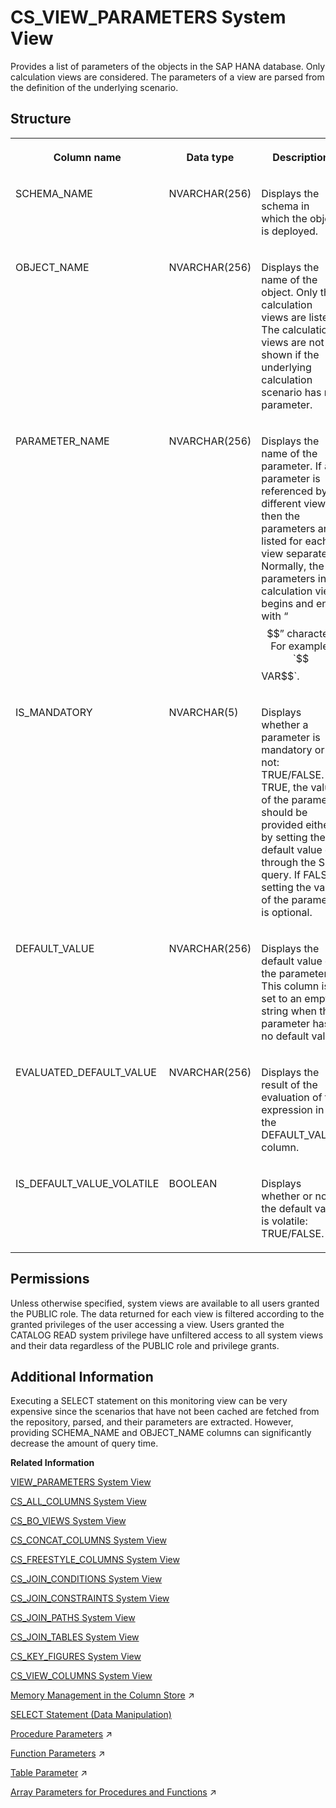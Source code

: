 <!-- loio3abb2714091d495b9eb277ce6f9daa07 -->

# CS\_VIEW\_PARAMETERS System View

Provides a list of parameters of the objects in the SAP HANA database. Only calculation views are considered. The parameters of a view are parsed from the definition of the underlying scenario.



## Structure


<table>
<tr>
<th valign="top">

Column name

</th>
<th valign="top">

Data type

</th>
<th valign="top">

Description

</th>
</tr>
<tr>
<td valign="top">

SCHEMA\_NAME

</td>
<td valign="top">

NVARCHAR\(256\)

</td>
<td valign="top">

Displays the schema in which the object is deployed.

</td>
</tr>
<tr>
<td valign="top">

OBJECT\_NAME

</td>
<td valign="top">

NVARCHAR\(256\)

</td>
<td valign="top">

Displays the name of the object. Only the calculation views are listed. The calculation views are not shown if the underlying calculation scenario has no parameter.

</td>
</tr>
<tr>
<td valign="top">

PARAMETER\_NAME

</td>
<td valign="top">

NVARCHAR\(256\)

</td>
<td valign="top">

Displays the name of the parameter. If a parameter is referenced by different views, then the parameters are listed for each view separately. Normally, the parameters in a calculation view begins and ends with “$$” character. For example: `$$VAR$$`.

</td>
</tr>
<tr>
<td valign="top">

IS\_MANDATORY

</td>
<td valign="top">

NVARCHAR\(5\)

</td>
<td valign="top">

Displays whether a parameter is mandatory or not: TRUE/FALSE. If TRUE, the value of the parameter should be provided either by setting the default value or through the SQL query. If FALSE, setting the value of the parameter is optional.

</td>
</tr>
<tr>
<td valign="top">

DEFAULT\_VALUE

</td>
<td valign="top">

NVARCHAR\(256\)

</td>
<td valign="top">

Displays the default value of the parameter. This column is set to an empty string when the parameter has no default value.

</td>
</tr>
<tr>
<td valign="top">

EVALUATED\_DEFAULT\_VALUE

</td>
<td valign="top">

NVARCHAR\(256\)

</td>
<td valign="top">

Displays the result of the evaluation of the expression in the DEFAULT\_VALUE column.

</td>
</tr>
<tr>
<td valign="top">

IS\_DEFAULT\_VALUE\_VOLATILE

</td>
<td valign="top">

BOOLEAN

</td>
<td valign="top">

Displays whether or not the default value is volatile: TRUE/FALSE.

</td>
</tr>
</table>



<a name="loio3abb2714091d495b9eb277ce6f9daa07__section_kh4_1t1_x2b"/>

## Permissions

Unless otherwise specified, system views are available to all users granted the PUBLIC role. The data returned for each view is filtered according to the granted privileges of the user accessing a view. Users granted the CATALOG READ system privilege have unfiltered access to all system views and their data regardless of the PUBLIC role and privilege grants.



<a name="loio3abb2714091d495b9eb277ce6f9daa07__section_sr1_xsj_nzb"/>

## Additional Information

Executing a SELECT statement on this monitoring view can be very expensive since the scenarios that have not been cached are fetched from the repository, parsed, and their parameters are extracted. However, providing SCHEMA\_NAME and OBJECT\_NAME columns can significantly decrease the amount of query time.

**Related Information**  


[VIEW\_PARAMETERS System View](view-parameters-system-view-45b86e8.md "Provides information about view parameters.")

[CS\_ALL\_COLUMNS System View](cs-all-columns-system-view-813f1ae.md "Provides information from all columns of column tables, including internal ones.")

[CS\_BO\_VIEWS System View](cs-bo-views-system-view-209fd90.md "Provides information about business object views for column store join views.")

[CS\_CONCAT\_COLUMNS System View](cs-concat-columns-system-view-02fb9ca.md "Provides information on concat columns in the database.")

[CS\_FREESTYLE\_COLUMNS System View](cs-freestyle-columns-system-view-20a0065.md "Provides freestyle search columns for column store join views.")

[CS\_JOIN\_CONDITIONS System View](cs-join-conditions-system-view-20a034d.md "Provides join conditions for column store join views.")

[CS\_JOIN\_CONSTRAINTS System View](cs-join-constraints-system-view-20a06e5.md "Provides join constraints for column store join views.")

[CS\_JOIN\_PATHS System View](cs-join-paths-system-view-20a09ec.md "Provides join paths for column store join views.")

[CS\_JOIN\_TABLES System View](cs-join-tables-system-view-20a0cc3.md "Provides information about the physical tables referred to by column store join views.")

[CS\_KEY\_FIGURES System View](cs-key-figures-system-view-20a0f88.md "Provides information about the key figures defined for column store join views.")

[CS\_VIEW\_COLUMNS System View](cs-view-columns-system-view-20a1288.md "Provides information about the columns defined for column store join views.")

[Memory Management in the Column Store](https://help.sap.com/viewer/f9c5015e72e04fffa14d7d4f7267d897/2024_3_QRC/en-US/bd6e6be8bb5710149e34e14608e07b76.html "The column store is the part of the SAP HANA database that manages data organized in columns in memory. Tables created as column tables are stored here.") :arrow_upper_right:

[SELECT Statement \(Data Manipulation\)](../../010-SQL-Reference/012-SQL-Statements/select-statement-data-manipulation-20fcf24.md "Queries data from the database.")

[Procedure Parameters](https://help.sap.com/viewer/d1cb63c8dd8e4c35a0f18aef632687f0/2024_3_QRC/en-US/3809c45287c44908a3d45a4db1514a55.html "") :arrow_upper_right:

[Function Parameters](https://help.sap.com/viewer/d1cb63c8dd8e4c35a0f18aef632687f0/2024_3_QRC/en-US/58106d8f4fb44120b76fc6fb1f4a0bcc.html "") :arrow_upper_right:

[Table Parameter](https://help.sap.com/viewer/d1cb63c8dd8e4c35a0f18aef632687f0/2024_3_QRC/en-US/9bd0c03743164aa7a87a93f9afb253b1.html "") :arrow_upper_right:

[Array Parameters for Procedures and Functions](https://help.sap.com/viewer/d1cb63c8dd8e4c35a0f18aef632687f0/2024_3_QRC/en-US/dcffe459010546bd981d3b74b3798962.html "You can create procedures and functions with array parameters so that array variables or constant arrays can be passed to them.") :arrow_upper_right:

